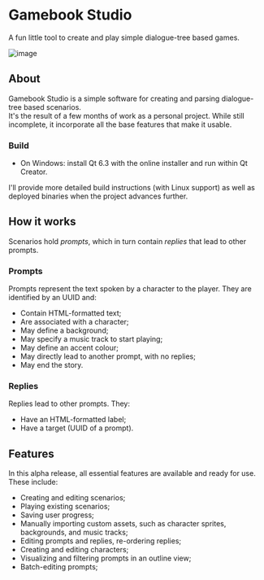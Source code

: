 # Gamebook Studio
A fun little tool to create and play simple dialogue-tree based games.

![image](https://user-images.githubusercontent.com/43908636/184928170-599a84b4-be78-4e88-b7f5-12a82b0823ac.png)

## About
Gamebook Studio is a simple software for creating and parsing dialogue-tree based scenarios.  
It's the result of a few months of work as a personal project. While still incomplete, it incorporate all the base features that make it usable.

### Build
- On Windows: install Qt 6.3 with the online installer and run within Qt Creator.

I'll provide more detailed build instructions (with Linux support) as well as deployed binaries when the project advances further.

## How it works
Scenarios hold *prompts*, which in turn contain *replies* that lead to other prompts.  

### Prompts
Prompts represent the text spoken by a character to the player. They are identified by an UUID and:
- Contain HTML-formatted text;
- Are associated with a character;
- May define a background;
- May specify a music track to start playing;
- May define an accent colour;
- May directly lead to another prompt, with no replies;
- May end the story.

### Replies
Replies lead to other prompts. They:
- Have an HTML-formatted label;
- Have a target (UUID of a prompt).

## Features
In this alpha release, all essential features are available and ready for use. These include:

- Creating and editing scenarios;
- Playing existing scenarios;
- Saving user progress;
- Manually importing custom assets, such as character sprites, backgrounds, and music tracks;
- Editing prompts and replies, re-ordering replies;
- Creating and editing characters;
- Visualizing and filtering prompts in an outline view;
- Batch-editing prompts;

